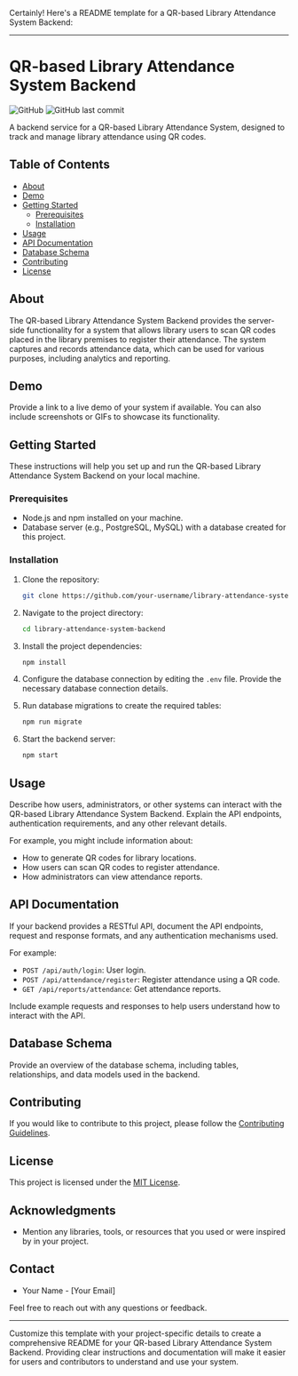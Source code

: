 Certainly! Here's a README template for a QR-based Library Attendance System Backend:

---

# QR-based Library Attendance System Backend

![GitHub](https://img.shields.io/github/license/your-username/library-attendance-system-backend)
![GitHub last commit](https://img.shields.io/github/last-commit/your-username/library-attendance-system-backend)

A backend service for a QR-based Library Attendance System, designed to track and manage library attendance using QR codes.

## Table of Contents

- [About](#about)
- [Demo](#demo)
- [Getting Started](#getting-started)
  - [Prerequisites](#prerequisites)
  - [Installation](#installation)
- [Usage](#usage)
- [API Documentation](#api-documentation)
- [Database Schema](#database-schema)
- [Contributing](#contributing)
- [License](#license)

## About

The QR-based Library Attendance System Backend provides the server-side functionality for a system that allows library users to scan QR codes placed in the library premises to register their attendance. The system captures and records attendance data, which can be used for various purposes, including analytics and reporting.

## Demo

Provide a link to a live demo of your system if available. You can also include screenshots or GIFs to showcase its functionality.

## Getting Started

These instructions will help you set up and run the QR-based Library Attendance System Backend on your local machine.

### Prerequisites

- Node.js and npm installed on your machine.
- Database server (e.g., PostgreSQL, MySQL) with a database created for this project.

### Installation

1. Clone the repository:

   ```bash
   git clone https://github.com/your-username/library-attendance-system-backend.git
   ```

2. Navigate to the project directory:

   ```bash
   cd library-attendance-system-backend
   ```

3. Install the project dependencies:

   ```bash
   npm install
   ```

4. Configure the database connection by editing the `.env` file. Provide the necessary database connection details.

5. Run database migrations to create the required tables:

   ```bash
   npm run migrate
   ```

6. Start the backend server:

   ```bash
   npm start
   ```

## Usage

Describe how users, administrators, or other systems can interact with the QR-based Library Attendance System Backend. Explain the API endpoints, authentication requirements, and any other relevant details.

For example, you might include information about:

- How to generate QR codes for library locations.
- How users can scan QR codes to register attendance.
- How administrators can view attendance reports.

## API Documentation

If your backend provides a RESTful API, document the API endpoints, request and response formats, and any authentication mechanisms used.

For example:

- `POST /api/auth/login`: User login.
- `POST /api/attendance/register`: Register attendance using a QR code.
- `GET /api/reports/attendance`: Get attendance reports.

Include example requests and responses to help users understand how to interact with the API.

## Database Schema

Provide an overview of the database schema, including tables, relationships, and data models used in the backend.

## Contributing

If you would like to contribute to this project, please follow the [Contributing Guidelines](CONTRIBUTING.md).

## License

This project is licensed under the [MIT License](LICENSE).

## Acknowledgments

- Mention any libraries, tools, or resources that you used or were inspired by in your project.

## Contact

- Your Name - [Your Email]

Feel free to reach out with any questions or feedback.

---

Customize this template with your project-specific details to create a comprehensive README for your QR-based Library Attendance System Backend. Providing clear instructions and documentation will make it easier for users and contributors to understand and use your system.
